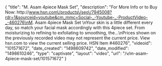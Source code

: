 {
    "title": "M. Asam 4piece Mask Set",
    "description": "For More Info or to Buy Now: http:\/\/www.hsn.com\/products\/seo\/7945008?rdr=1&sourceid=youtube&cm_mmc=Social-_-Youtube-_-ProductVideo-_-460276\nM. Asam 4piece Mask Set \nYour skin is a little different every day, so match your facial mask accordingly with this 4piece set. From moisturizing to refining to exfoliating to smoothing, the...\nPrices shown on the previously recorded video may not represent the current price.  View hsn.com to view the current selling price. HSN Item #460276",
    "videoid": "101571672",
    "date_created": "1498609742",
    "date_modified": "1498610246",
    "type": "captivate",
    "layout": "video",
    "url": "\/v\/m-asam-4piece-mask-set\/101571672"
}